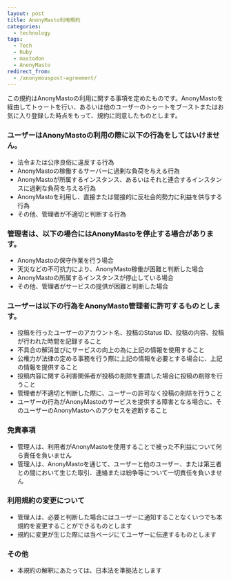 ```yaml
---
layout: post
title: AnonyMasto利用規約
categories:
  - technology
tags:
  - Tech
  - Ruby
  - mastodon
  - AnonyMasto
redirect_from:
  - /anonymouspost-agreement/
---
```


この規約はAnonyMastoの利用に関する事項を定めたものです。AnonyMastoを経由してトゥートを行い、あるいは他のユーザーのトゥートをブーストまたはお気に入り登録した時点をもって、規約に同意したものとします。

### ユーザーはAnonyMastoの利用の際に以下の行為をしてはいけません。

- 法令または公序良俗に違反する行為
- AnonyMastoの稼働するサーバーに過剰な負荷を与える行為
- AnonyMastoが所属するインスタンス、あるいはそれと連合するインスタンスに過剰な負荷を与える行為
- AnonyMastoを利用し、直接または間接的に反社会的勢力に利益を供与する行為
- その他、管理者が不適切と判断する行為

### 管理者は、以下の場合にはAnonyMastoを停止する場合があります。

- AnonyMastoの保守作業を行う場合
- 天災などの不可抗力により、AnonyMasto稼働が困難と判断した場合
- AnonyMastoの所属するインスタンスが停止している場合
- その他、管理者がサービスの提供が困難と判断した場合

### ユーザーは以下の行為をAnonyMasto管理者に許可するものとします。

- 投稿を行ったユーザーのアカウント名、投稿のStatus ID、投稿の内容、投稿が行われた時間を記録すること
- 不具合の解消並びにサービスの向上の為に上記の情報を使用すること
- 公権力が法律の定める事務を行う際に上記の情報を必要とする場合に、上記の情報を提供すること
- 投稿内容に関する利害関係者が投稿の削除を要請した場合に投稿の削除を行うこと
- 管理者が不適切と判断した際に、ユーザーの許可なく投稿の削除を行うこと
- ユーザーの行為がAnonyMastoのサービスを提供する障害となる場合に、そのユーザーのAnonyMastoへのアクセスを遮断すること

### 免責事項

- 管理人は、利用者がAnonyMastoを使用することで被った不利益について何ら責任を負いません
- 管理人は、AnonyMastoを通じて、ユーザーと他のユーザー、または第三者との間において生じた取引、連絡または紛争等について一切責任を負いません

### 利用規約の変更について

- 管理人は、必要と判断した場合にはユーザーに通知することなくいつでも本規約を変更することができるものとします
- 規約に変更が生じた際には当ページにてユーザーに伝達するものとします

### その他

- 本規約の解釈にあたっては、日本法を準拠法とします
